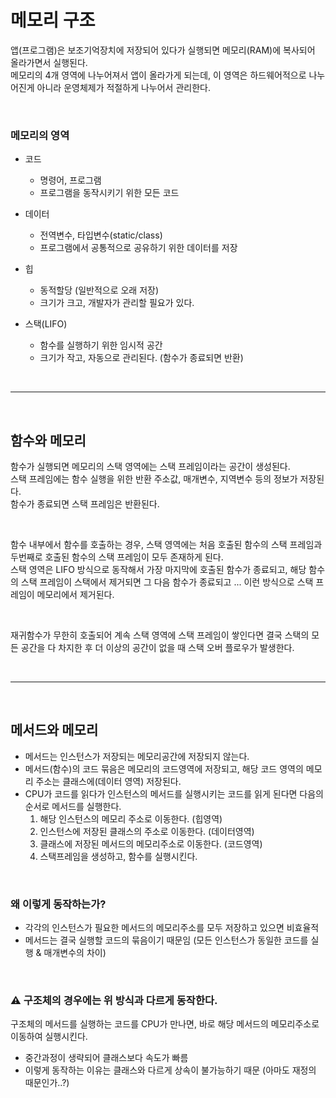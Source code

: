 # 메모리 구조
앱(프로그램)은 보조기억장치에 저장되어 있다가 실행되면 메모리(RAM)에 복사되어 올라가면서 실행된다. <br/>
메모리의 4개 영역에 나누어져서 앱이 올라가게 되는데, 이 영역은 하드웨어적으로 나누어진게 아니라 운영체제가 적절하게 나누어서 관리한다.

<br/>

### 메모리의 영역

* 코드
   * 명령어, 프로그램
   * 프로그램을 동작시키기 위한 모든 코드

* 데이터
   * 전역변수, 타입변수(static/class)
   * 프로그램에서 공통적으로 공유하기 위한 데이터를 저장

* 힙
   * 동적할당 (일반적으로 오래 저장)
   * 크기가 크고, 개발자가 관리할 필요가 있다.

* 스택(LIFO)
   * 함수를 실행하기 위한 임시적 공간
   * 크기가 작고, 자동으로 관리된다. (함수가 종료되면 반환)

<br/>

---

<br/>

## 함수와 메모리
함수가 실행되면 메모리의 스택 영역에는 스택 프레임이라는 공간이 생성된다.<br/>
스택 프레임에는 함수 실행을 위한 반환 주소값, 매개변수, 지역변수 등의 정보가 저장된다.<br/>
함수가 종료되면 스택 프레임은 반환된다.

<br/>

함수 내부에서 함수를 호출하는 경우, 스택 영역에는 처음 호출된 함수의 스택 프레임과 두번째로 호출된 함수의 스택 프레임이 모두 존재하게 된다.<br/>
스택 영역은 LIFO 방식으로 동작해서 가장 마지막에 호출된 함수가 종료되고, 해당 함수의 스택 프레임이 스택에서 제거되면 그 다음 함수가 종료되고 ... 이런 방식으로 스택 프레임이 메모리에서 제거된다.

<br/>

재귀함수가 무한히 호출되어 계속 스택 영역에 스택 프레임이 쌓인다면 결국 스택의 모든 공간을 다 차지한 후 더 이상의 공간이 없을 때 스택 오버 플로우가 발생한다.

<br/>

---

<br/>

## 메서드와 메모리
* 메서드는 인스턴스가 저장되는 메모리공간에 저장되지 않는다.
* 메서드(함수)의 코드 묶음은 메모리의 코드영역에 저장되고, 해당 코드 영역의 메모리 주소는 클래스에(데이터 영역) 저장된다.
* CPU가 코드를 읽다가 인스턴스의 메서드를 실행시키는 코드를 읽게 된다면 다음의 순서로 메서드를 실행한다.
   1. 해당 인스턴스의 메모리 주소로 이동한다. (힙영역)
   2. 인스턴스에 저장된 클래스의 주소로 이동한다. (데이터영역)
   3. 클래스에 저장된 메서드의 메모리주소로 이동한다. (코드영역)
   4. 스택프레임을 생성하고, 함수를 실행시킨다.

<br/>

### 왜 이렇게 동작하는가?
* 각각의 인스턴스가 필요한 메서드의 메모리주소를 모두 저장하고 있으면 비효율적
* 메서드는 결국 실행할 코드의 묶음이기 때문임 (모든 인스턴스가 동일한 코드를 실행 & 매개변수의 차이)

<br/>

### ⚠ 구조체의 경우에는 위 방식과 다르게 동작한다.
구조체의 메서드를 실행하는 코드를 CPU가 만나면, 바로 해당 메서드의 메모리주소로 이동하여 실행시킨다.
* 중간과정이 생략되어 클래스보다 속도가 빠름
* 이렇게 동작하는 이유는 클래스와 다르게 상속이 불가능하기 때문 (아마도 재정의 때문인가..?)
